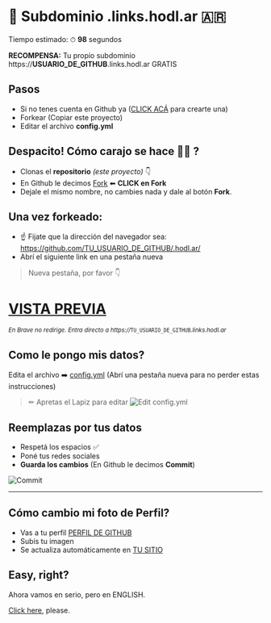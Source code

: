 # 🧉 Subdominio .links.hodl.ar 🇦🇷

Tiempo estimado: ⏱ **98** segundos

**RECOMPENSA:** Tu propio subdominio https://**USUARIO_DE_GITHUB**.links.hodl.ar GRATIS

## Pasos

- Si no tenes cuenta en Github ya ([CLICK ACÁ](https://github.com/lacrypta/github-start/blob/main/languages/esAR/GITHUB_SIGNUP.md) para crearte una)
- Forkear (Copiar este proyecto)
- Editar el archivo **config.yml**

## Despacito! Cómo carajo se hace 🤌🤌 ?

- Clonas el **repositorio** _(este proyecto)_ 👇
- En Github le decimos [Fork](https://github.com/lacrypta/.hodl.ar/fork) ⬅ **CLICK en Fork**
- Dejale el mismo nombre, no cambies nada y dale al botón **Fork**.

## Una vez forkeado:

- ☝️ Fijate que la dirección del navegador sea: https://github.com/TU_USUARIO_DE_GITHUB/.hodl.ar/
- Abrí el siguiente link en una pestaña nueva

> Nueva pestaña, por favor 👇
# [VISTA PREVIA](https://hodl.ar/api/subdomain/redirect)

<sub>_En Brave no redirige. Entra directo a https://_`TU_USUARIO_DE_GITHUB`_.links.hodl.ar_</sub>

## Como le pongo mis datos?

Edita el archivo ➡️ [config.yml](config.yml) (Abrí una pestaña nueva para no perder estas instrucciones)

> ✏ Apretas el Lapiz para editar
> ![Edit config.yml](https://raw.githubusercontent.com/lacrypta/.hodl.ar/hidden/docs/edit.png "Edit config.yml")

## Reemplazas por tus datos

- Respetá los espacios ✅
- Poné tus redes sociales
- **Guarda los cambios** (En Github le decimos **Commit**)

![Commit](https://raw.githubusercontent.com/lacrypta/.hodl.ar/hidden/docs/commit.png "Commit Changes")

---

## Cómo cambio mi foto de Perfil?
- Vas a tu perfil [PERFIL DE GITHUB](https://github.com/settings/profile)
- Subis tu imagen
- Se actualiza automáticamente en [TU SITIO](https://hodl.ar/api/subdomain/redirect)


## Easy, right?

Ahora vamos en serio, pero en ENGLISH.

[Click here](https://github.com/lacrypta/links), please.
